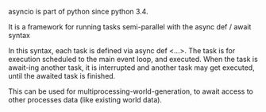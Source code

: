 asyncio is part of python since python 3.4.

It is a framework for running tasks semi-parallel with the async def / await syntax

In this syntax, each task is defined via async def <...>.
The task is for execution scheduled to the main event loop, and executed.
When the task is await-ing another task, it is interrupted and another task may get executed,
until the awaited task is finished.

This can be used for multiprocessing-world-generation, to await access to other processes data
(like existing world data).